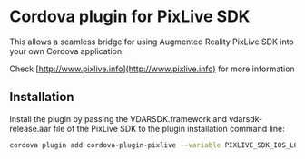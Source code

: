 # Cordova plugin for PixLive SDK

This allows a seamless bridge for using Augmented Reality PixLive SDK into your own Cordova application.

Check [http://www.pixlive.info](http://www.pixlive.info) for more information

## Installation

Install the plugin by passing the VDARSDK.framework and vdarsdk-release.aar file of the PixLive SDK to the plugin installation command line:

```bash
cordova plugin add cordova-plugin-pixlive --variable PIXLIVE_SDK_IOS_LOCATION=\"path/to/VDARSDK.framework\" --variable PIXLIVE_SDK_ANDROID_LOCATION=\"path/to/android/vdarsdk-release.aar\"
```
